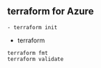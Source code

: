 ## terraform for Azure
```
- terraform init 
```
* terraform 
```
terraform fmt
terraform validate
```